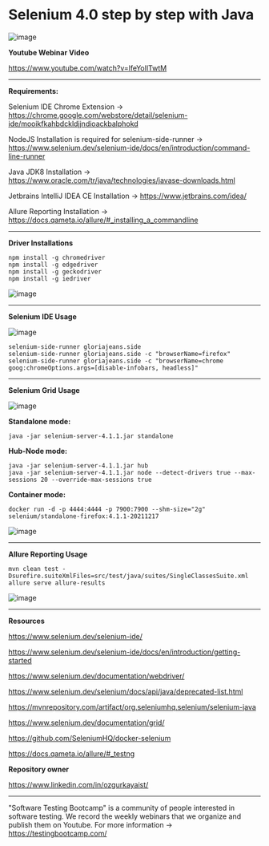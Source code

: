 # Selenium 4.0 step by step with Java

![image](https://user-images.githubusercontent.com/89974862/149460510-99d4cd94-ab02-4d71-a43d-495d31e1da4f.png)


**Youtube Webinar Video**

https://www.youtube.com/watch?v=lfeYoIlTwtM

***

**Requirements:**

Selenium IDE Chrome Extension -> https://chrome.google.com/webstore/detail/selenium-ide/mooikfkahbdckldjjndioackbalphokd

NodeJS Installation is required for selenium-side-runner -> https://www.selenium.dev/selenium-ide/docs/en/introduction/command-line-runner

Java JDK8 Installation -> https://www.oracle.com/tr/java/technologies/javase-downloads.html

Jetbrains IntelliJ IDEA CE Installation -> https://www.jetbrains.com/idea/

Allure Reporting Installation -> https://docs.qameta.io/allure/#_installing_a_commandline

***

**Driver Installations**
```
npm install -g chromedriver
npm install -g edgedriver
npm install -g geckodriver
npm install -g iedriver
```
![image](https://user-images.githubusercontent.com/89974862/149463217-0f9e1b34-df64-4b39-851d-4d1c587fb41b.png)


***

**Selenium IDE Usage**

![image](https://user-images.githubusercontent.com/89974862/149463032-c19c8455-8a63-479b-87fe-895cc48bc3d5.png)


```
selenium-side-runner gloriajeans.side
selenium-side-runner gloriajeans.side -c "browserName=firefox"
selenium-side-runner gloriajeans.side -c "browserName=chrome goog:chromeOptions.args=[disable-infobars, headless]"
```

***

**Selenium Grid Usage**

![image](https://user-images.githubusercontent.com/89974862/149462933-158c8b17-ee4d-4255-b83d-54b1a18e9458.png)


**Standalone mode:**

```
java -jar selenium-server-4.1.1.jar standalone
```

**Hub-Node mode:**

```
java -jar selenium-server-4.1.1.jar hub
java -jar selenium-server-4.1.1.jar node --detect-drivers true --max-sessions 20 --override-max-sessions true
```

**Container mode:**

```
docker run -d -p 4444:4444 -p 7900:7900 --shm-size="2g" selenium/standalone-firefox:4.1.1-20211217
```
![image](https://user-images.githubusercontent.com/89974862/149462814-a6da9818-6696-4dd6-9c18-2962f2976697.png)


***

**Allure Reporting Usage**

```
mvn clean test -Dsurefire.suiteXmlFiles=src/test/java/suites/SingleClassesSuite.xml
allure serve allure-results
```

![image](https://user-images.githubusercontent.com/89974862/149462507-4637f4e8-a236-4a3b-9b8b-f1d0149bf3d4.png)


***

**Resources**

https://www.selenium.dev/selenium-ide/

https://www.selenium.dev/selenium-ide/docs/en/introduction/getting-started

https://www.selenium.dev/documentation/webdriver/

https://www.selenium.dev/selenium/docs/api/java/deprecated-list.html

https://mvnrepository.com/artifact/org.seleniumhq.selenium/selenium-java

https://www.selenium.dev/documentation/grid/

https://github.com/SeleniumHQ/docker-selenium

https://docs.qameta.io/allure/#_testng


**Repository owner**

https://www.linkedin.com/in/ozgurkayaist/

***

"Software Testing Bootcamp" is a community of people interested in software testing. We record the weekly webinars that we organize and publish them on Youtube. For more information -> https://testingbootcamp.com/
